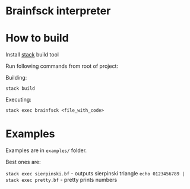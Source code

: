 # Brainfsck interpreter

# How to build

Install [stack](https://docs.haskellstack.org/en/stable/README/) build tool

Run following commands from root of project:

Building:

```
stack build
```

Executing:

```
stack exec brainfsck <file_with_code>
```

# Examples

Examples are in `examples/` folder.

Best ones are: 

`stack exec sierpinski.bf` - outputs sierpinski triangle
`echo 0123456789 | stack exec pretty.bf` - pretty prints numbers
